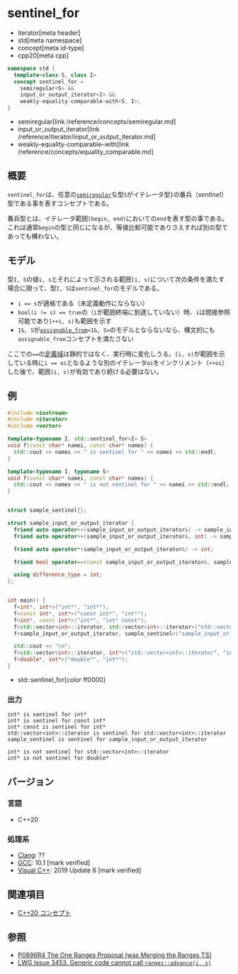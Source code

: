 # sentinel_for
* iterator[meta header]
* std[meta namespace]
* concept[meta id-type]
* cpp20[meta cpp]

```cpp
namespace std {
  template<class S, class I>
  concept sentinel_for =
    semiregular<S> &&
    input_or_output_iterator<I> &&
    weakly-equality-comparable-with<S, I>;
}
```
* semiregular[link /reference/concepts/semiregular.md]
* input_or_output_iterator[link /reference/iterator/input_or_output_iterator.md]
* weakly-equality-comparable-with[link /reference/concepts/equality_comparable.md]

## 概要

`sentinel_for`は、任意の[`semiregular`](/reference/concepts/semiregular.md)な型`S`がイテレータ型`I`の番兵（*sentinel*）型である事を表すコンセプトである。

番兵型とは、イテレータ範囲`[begin, end)`においての`end`を表す型の事である。これは通常`begin`の型と同じになるが、等値比較可能でありさえすれば別の型であっても構わない。

## モデル

型`I, S`の値`i, s`とそれによって示される範囲`[i, s)`について次の条件を満たす場合に限って、型`I, S`は`sentinel_for`のモデルである。

- `i == s`が適格である（未定義動作にならない）
- `bool(i != s) == true`の（`i`が範囲終端に到達していない）時、`i`は間接参照可能であり`[++i, s)`も範囲を示す
- `I&, S`が[`assignable_from`](/reference/concepts/assignable_from.md)`<I&, S>`のモデルとならないなら、構文的にも`assignable_from`コンセプトを満たさない

ここでの`==`の[定義域](/reference/concepts.md)は静的ではなく、実行時に変化しうる。`[i, s)`が範囲を示している時に`i == oi`となるような別のイテレータ`oi`をインクリメント（`++oi`）した後で、範囲`[i, s)`が有効であり続ける必要はない。

## 例

```cpp example
#include <iostream>
#include <iterator>
#include <vector>

template<typename I, std::sentinel_for<I> S>
void f(const char* namei, const char* names) {
  std::cout << names << " is sentinel for " << namei << std::endl;
}

template<typename I, typename S>
void f(const char* namei, const char* names) {
  std::cout << names << " is not sentinel for " << namei << std::endl;
}


struct sample_sentinel{};

struct sample_input_or_output_iterator {
  friend auto operator++(sample_input_or_output_iterator&) -> sample_input_or_output_iterator&;
  friend auto operator++(sample_input_or_output_iterator&, int) -> sample_input_or_output_iterator;

  friend auto operator*(sample_input_or_output_iterator&) -> int;

  friend bool operator==(const sample_input_or_output_iterator&, sample_sentinel);

  using difference_type = int;
};


int main() {
  f<int*, int*>("int*", "int*");
  f<const int*, int*>("const int*", "int*");
  f<int*, const int*>("int*", "int* const");
  f<std::vector<int>::iterator, std::vector<int>::iterator>("std::vector<int>::iterator", "std::vector<int>::iterator");
  f<sample_input_or_output_iterator, sample_sentinel>("sample_input_or_output_iterator", "sample_sentinel");

  std::cout << "\n";
  f<std::vector<int>::iterator, int*>("std::vector<int>::iterator", "int*");
  f<double*, int*>("double*", "int*");
}
```
* std::sentinel_for[color ff0000]

### 出力
```
int* is sentinel for int*
int* is sentinel for const int*
int* const is sentinel for int*
std::vector<int>::iterator is sentinel for std::vector<int>::iterator
sample_sentinel is sentinel for sample_input_or_output_iterator

int* is not sentinel for std::vector<int>::iterator
int* is not sentinel for double*
```

## バージョン
### 言語
- C++20

### 処理系
- [Clang](/implementation.md#clang): ??
- [GCC](/implementation.md#gcc): 10.1 [mark verified]
- [Visual C++](/implementation.md#visual_cpp): 2019 Update 6 [mark verified]

## 関連項目

- [C++20 コンセプト](/lang/cpp20/concepts.md)

## 参照

- [P0896R4 The One Ranges Proposal (was Merging the Ranges TS)](http://www.open-std.org/jtc1/sc22/wg21/docs/papers/2018/p0896r4.pdf)
- [LWG Issue 3453. Generic code cannot call `ranges::advance(i, s)`](https://cplusplus.github.io/LWG/issue3453)

